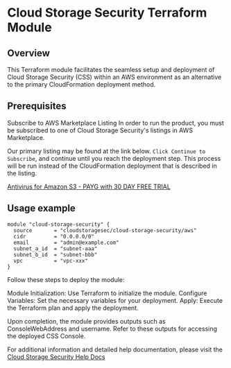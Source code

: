 # Cloud Storage Security Terraform Module

## Overview

This Terraform module facilitates the seamless setup and deployment of Cloud Storage Security (CSS) within an AWS environment as an alternative to the primary CloudFormation deployment method.

## Prerequisites
Subscribe to AWS Marketplace Listing
In order to run the product, you must be subscribed to one of Cloud Storage Security's listings in AWS Marketplace.

Our primary listing may be found at the link below. `Click Continue to Subscribe`, and continue until you reach the deployment step. This process will be run instead of the CloudFormation deployment that is described in the listing.

[Antivirus for Amazon S3 - PAYG with 30 DAY FREE TRIAL](https://aws.amazon.com/marketplace/pp/prodview-q7oc4shdnpc4w)

## Usage example

```hcl
module "cloud-storage-security" {
  source       = "cloudstoragesec/cloud-storage-security/aws"
  cidr         = "0.0.0.0/0"
  email        = "admin@example.com"
  subnet_a_id  = "subnet-aaa"
  subnet_b_id  = "subnet-bbb"
  vpc          = "vpc-xxx"
}
```

Follow these steps to deploy the module:

Module Initialization: Use Terraform to initialize the module.
Configure Variables: Set the necessary variables for your deployment.
Apply: Execute the Terraform plan and apply the deployment.

Upon completion, the module provides outputs such as ConsoleWebAddress and username. Refer to these outputs for accessing the deployed CSS Console.


For additional information and detailed help documentation, please visit the [Cloud Storage Security Help Docs](https://help.cloudstoragesec.com/) 
